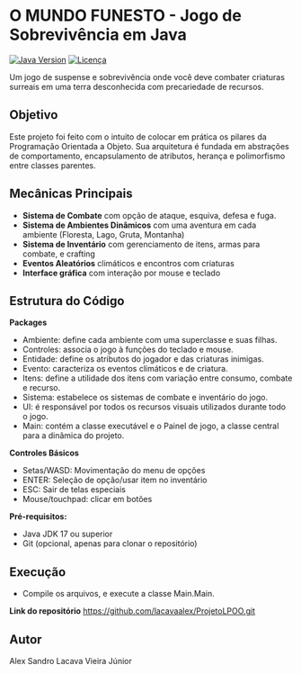# O MUNDO FUNESTO - Jogo de Sobrevivência em Java

[![Java Version](https://img.shields.io/badge/Java-17%2B-orange)](https://java.com)
[![Licença](https://img.shields.io/badge/license-MIT-blue.svg)](LICENSE)

Um jogo de suspense e sobrevivência onde você deve combater criaturas surreais em uma terra desconhecida com precariedade de recursos.

## Objetivo
Este projeto foi feito com o intuito de colocar em prática os pilares da Programação Orientada a Objeto. Sua arquitetura é fundada em abstrações de comportamento, encapsulamento de atributos, herança e polimorfismo entre classes parentes.

## Mecânicas Principais
- **Sistema de Combate** com opção de ataque, esquiva, defesa e fuga.
- **Sistema de Ambientes Dinâmicos** com uma aventura em cada ambiente (Floresta, Lago, Gruta, Montanha)
- **Sistema de Inventário** com gerenciamento de itens, armas para combate, e crafting
- **Eventos Aleatórios** climáticos e encontros com criaturas
- **Interface gráfica** com interação por mouse e teclado

## Estrutura do Código
**Packages**
- Ambiente: define cada ambiente com uma superclasse e suas filhas.
- Controles: associa o jogo à funções do teclado e mouse.
- Entidade: define os atributos do jogador e das criaturas inimigas.
- Evento: caracteriza os eventos climáticos e de criatura.
- Itens: define a utilidade dos itens com variação entre consumo, combate e recurso.
- Sistema: estabelece os sistemas de combate e inventário do jogo.
- UI: é responsável por todos os recursos visuais utilizados durante todo o jogo.
- Main: contém a classe executável e o Painel de jogo, a classe central para a dinâmica do projeto.
 
**Controles Básicos**
- Setas/WASD: Movimentação do menu de opções
- ENTER: Seleção de opção/usar item no inventário
- ESC: Sair de telas especiais
- Mouse/touchpad: clicar em botões

**Pré-requisitos:**
- Java JDK 17 ou superior
- Git (opcional, apenas para clonar o repositório)

 ## Execução
- Compile os arquivos, e execute a classe Main.Main.

**Link do repositório**
https://github.com/lacavaalex/ProjetoLPOO.git

## Autor
Alex Sandro Lacava Vieira Júnior
